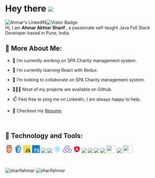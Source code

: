 
# Hey there <img src="https://media.giphy.com/media/hvRJCLFzcasrR4ia7z/giphy.gif" width="25px">

<a href="https://www.linkedin.com/in/ahmar-sharif/" target="_blank">
  <img align="left" alt="Ahmar's LinkedIN" src="https://img.shields.io/badge/-@Sharifahmar-0077B5?style=flat-square&amp;labelColor=0077B5&amp;logo=LinkedIn&amp;link=https://www.linkedin.com/in/ahmar-sharif/"/>
</a>
<a><img src="https://visitor-badge.glitch.me/badge?page_id=Sharifahmar.Sharifahmar" alt="Vistor Badge"></a>
<br />
Hi, I am <b> Ahmar Akhtar Sharif </b>, a passionate self-taught Java Full Stack Developer based in Pune, India.
<br />


## 🤵 More About Me:
- 🔭   I’m currently working on SPA Charity management system.

- 🌱   I’m currently learning React with Redux.

- 👯   I’m looking to collaborate on SPA Charity management system.

- 👨🏻‍💻   Most of my projects are available on Github.

- 📫   Feel free to ping me on LinkedIn, I am always happy to help.

- 📝   Checkout my [Resume]().

<br />
<h2> 🔨 Technology and Tools: </h2>

<a><img height="25" src="https://raw.githubusercontent.com/github/explore/80688e429a7d4ef2fca1e82350fe8e3517d3494d/topics/html/html.png"/></a>
<a><img height="25" src="https://raw.githubusercontent.com/github/explore/80688e429a7d4ef2fca1e82350fe8e3517d3494d/topics/css/css.png"/></a>
<a><img height="25" src="https://raw.githubusercontent.com/github/explore/80688e429a7d4ef2fca1e82350fe8e3517d3494d/topics/javascript/javascript.png"/></a>
<a><img height="25" src="https://raw.githubusercontent.com/github/explore/80688e429a7d4ef2fca1e82350fe8e3517d3494d/topics/typescript/typescript.png"/></a>
<a><img height="25" src="https://cdn.freebiesupply.com/logos/thumbs/2x/bootstrap-4-logo.png"/></a>
<a><img height="25" src=" https://seeklogo.com/images/N/npm-logo-01B8642EDD-seeklogo.com.png"/></a>
<a><img height="25" src="https://raw.githubusercontent.com/github/explore/80688e429a7d4ef2fca1e82350fe8e3517d3494d/topics/react/react.png"/></a>
<a><img height="25" width="30" src="https://raw.githubusercontent.com/github/explore/5c058a388828bb5fde0bcafd4bc867b5bb3f26f3/topics/redux/redux.png"/></a>
<a><img height="25" src="https://raw.githubusercontent.com/github/explore/80688e429a7d4ef2fca1e82350fe8e3517d3494d/topics/angular/angular.png"/></a>
<a><img height="25" src="https://seeklogo.com/images/J/java-logo-7F8B35BAB3-seeklogo.com.png"/></a>
<a><img height="25" src="https://images.g2crowd.com/uploads/product/image/social_landscape/social_landscape_9d63a0ed04b871d3dacc8647b7f0927d/spring-boot.png"/></a>
<a><img height="25" src="https://p7.hiclipart.com/preview/263/506/483/oracle-database-oracle-corporation-postgresql-relational-database-management-system-oracle-logo-thumbnail.jpg"/></a>
<a><img height="25" src="https://spng.pngfind.com/pngs/s/418-4183674_microsoft-sql-server-logo-sql-server-logo-svg.png"/></a>
<a><img height="25" width="30" src="https://mpng.subpng.com/20180824/ktx/kisspng-mysql-workbench-computer-icons-logo-portable-netwo-thezedt-tech-tips-and-random-thoughts-5b80352110ca84.1955496015351288650688.jpg"/></a>
<a><img height="25" src="https://cdn3.iconfinder.com/data/icons/blue-ulitto/128/Developer_files_Bash_Shell_Script-512.png"/></a>
<a><img height="25" width="30" src="https://www.pngitem.com/pimgs/m/441-4419397_jenkins-logo-png-transparent-png.png"/></a>

 <br />
<p><img src="https://github-readme-stats.vercel.app/api?username=Sharifahmar&theme=dracula&show_icons=true&count_private=true&include_all_commits=true" alt="sharifahmar"/>
 <img height="195" src="https://github-readme-stats.vercel.app/api/top-langs/?username=Sharifahmar&langs_count=10&hide=css,html,hack,tsql&layout=compact&theme=dracula" alt="sharifahmar" /></p>
